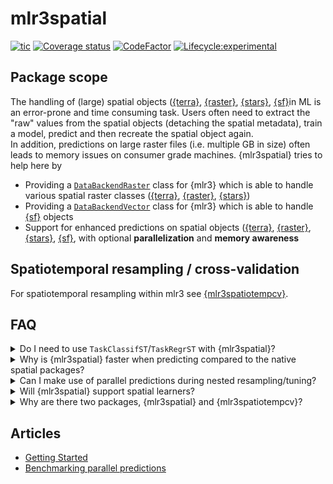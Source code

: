 # mlr3spatial

<!-- badges: start -->

[![tic](https://github.com/mlr-org/mlr3spatial/workflows/tic/badge.svg?branch=main)](https://github.com/mlr-org/mlr3spatial/actions)
[![Coverage status](https://codecov.io/gh/mlr-org/mlr3spatial/branch/main/graph/badge.svg)](https://codecov.io/github/mlr-org/mlr3spatial?branch=main)
[![CodeFactor](https://www.codefactor.io/repository/github/mlr-org/mlr3spatial/badge)](https://www.codefactor.io/repository/github/mlr-org/mlr3spatial)
[![Lifecycle:experimental](https://img.shields.io/badge/lifecycle-experimental-orange.svg)](https://lifecycle.r-lib.org/articles/stages.html#experimental)
<!-- badges: end -->

## Package scope

The handling of (large) spatial objects ([{terra}](https://cran.r-project.org/web/packages/terra/index.html), [{raster}](https://cran.r-project.org/web/packages/raster/index.html), [{stars}](https://cran.r-project.org/web/packages/stars/index.html), [{sf}](https://cran.r-project.org/web/packages/sf/index.html)in ML is an error-prone and time consuming task.
Users often need to extract the "raw" values from the spatial objects (detaching the spatial metadata), train a model, predict and then recreate the spatial object again.  
In addition, predictions on large raster files (i.e. multiple GB in size) often leads to memory issues on consumer grade machines.
{mlr3spatial} tries to help here by

- Providing a [`DataBackendRaster`](https://mlr3.mlr-org.com/reference/DataBackend.html) class for {mlr3} which is able to handle various spatial raster classes ([{terra}](https://cran.r-project.org/web/packages/terra/index.html), [{raster}](https://cran.r-project.org/web/packages/raster/index.html), [{stars}](https://cran.r-project.org/web/packages/stars/index.html))
- Providing a [`DataBackendVector`](https://mlr3.mlr-org.com/reference/DataBackend.html) class for {mlr3} which is able to handle [{sf}](https://cran.r-project.org/web/packages/sf/index.html) objects
- Support for enhanced predictions on spatial objects ([{terra}](https://cran.r-project.org/web/packages/terra/index.html), [{raster}](https://cran.r-project.org/web/packages/raster/index.html), [{stars}](https://cran.r-project.org/web/packages/stars/index.html), [{sf}](https://cran.r-project.org/web/packages/sf/index.html), with optional **parallelization** and **memory awareness**

## Spatiotemporal resampling / cross-validation

For spatiotemporal resampling within mlr3 see [{mlr3spatiotempcv}](https://github.com/mlr-org/mlr3spatiotempcv).

## FAQ

<details>
  <summary>Do I need to use <code>TaskClassifST</code>/<code>TaskRegrST</code> with {mlr3spatial}?</summary>
  <br>
    No, you can use `TaskClassif` and `TaskRegr`. However, their `*ST` equivalents will also work.
    When we introduced the `*ST` tasks, we had no support for spatial backends yet and there was a need to store the spatial information somewhere.
</details>

<details>
  <summary>Why is {mlr3spatial} faster when predicting compared to the native spatial packages?</summary>
  <br>
  {mlr3spatial} makes use of the parallel prediction heuristic within {mlr3}.
  This one makes use of the {future} and {data.table} packages for parallelization and data handling.
  If {mlr3spatial} is faster, than this way seems to be more efficient than the parallelization built into the respective other packages.
</details>

<details>
  <summary>Can I make use of parallel predictions during nested resampling/tuning?</summary>
  <br>
  Yes, {mlr3} supports (nested) parallelization via the {future} framework.
  Watch out for required resources when having multiple parallelized layers.
</details>

<details>
  <summary>Will {mlr3spatial} support spatial learners?</summary>
  <br>
 Eventually. It is not yet clear whether these would live in {mlr3extralearners} or in {mlr3spatial}.
 So far there are none yet.
</details>

<details>
  <summary>Why are there two packages, {mlr3spatial} and {mlr3spatiotempcv}?</summary>
  <br>
  {mlr3spatiotempcv} is solely devoted to resampling techniques.
  There are quite a few and keeping packages small is one of the development philosophies of the mlr3 framework.
  Also back in the days when {mlr3spatiotempcv} was developed it was not yet clear how we want to structure additional spatial components such as prediction support for spatial classes and so on.
</details>

## Articles

- [Getting Started](https://mlr3spatial.mlr-org.com/articles/mlr3spatial.html)
- [Benchmarking parallel predictions](https://mlr3spatial.mlr-org.com/articles/benchmark.html)
